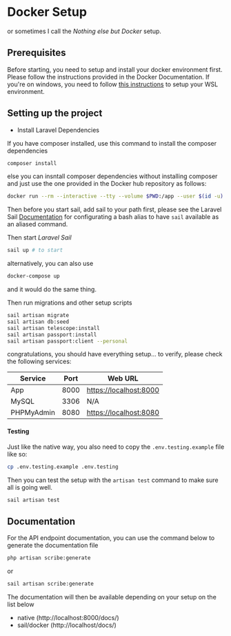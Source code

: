 # Docker Setup

or sometimes I call the _Nothing else but Docker_ setup.

## Prerequisites

Before starting, you need to setup and install your docker environment first. Please follow the instructions provided in the Docker Documentation.
If you're on windows, you need to follow [this instructions](https://nickjanetakis.com/blog/setting-up-docker-for-windows-and-wsl-to-work-flawlessly) to setup your WSL environment.

## Setting up the project

-   Install Laravel Dependencies

If you have composer installed, use this command to install the composer dependencies

```bash
composer install
```

else you can insntall composer dependencies without installing composer and just use the one provided in the Docker hub repository as follows:

```bash
docker run --rm --interactive --tty --volume $PWD:/app --user $(id -u):$(id -g) composer install
```

Then before you start sail, add sail to your path first, please see the Laravel Sail [Documentation](https://laravel.com/docs/8.x/sail#configuring-a-bash-alias) for configurating a bash alias to have `sail` available as an aliased command.

Then start _Laravel Sail_

```bash
sail up # to start
```

alternatively, you can also use

```bash
docker-compose up
```

and it would do the same thing.

Then run migrations and other setup scripts

```bash
sail artisan migrate
sail artisan db:seed
sail artisan telescope:install
sail artisan passport:install
sail artisan passport:client --personal
```

congratulations, you should have everything setup... to verify, please check the following services:

| Service    | Port | Web URL                                          |
| ---------- | ---- | ------------------------------------------------ |
| App        | 8000 | [https://localhost:8000](https://localhost:8000) |
| MySQL      | 3306 | N/A                                              |
| PHPMyAdmin | 8080 | [https://localhost:8080](https://localhost:8080) |

#### Testing

Just like the native way, you also need to copy the `.env.testing.example` file like so:

```bash
cp .env.testing.example .env.testing
```

Then you can test the setup with the `artisan test` command to make sure all is going well.

```bash
sail artisan test
```

## Documentation

For the API endpoint documentation, you can use the command below to generate the documentation file

```bash
php artisan scribe:generate
```

or

```bash
sail artisan scribe:generate
```

The documentation will then be available depending on your setup on the list below

-   native (http://localhost:8000/docs/)
-   sail/docker (http://localhost/docs/)
